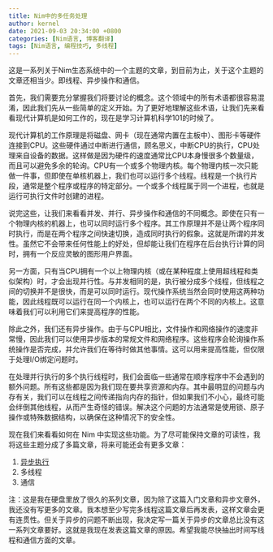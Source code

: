 ```yaml
---
title: Nim中的多任务处理
author: kernel
date: 2021-09-03 20:34:00 +0800
categories: [Nim语言, 博客翻译]
tags: [Nim语言, 编程技巧, 多线程]
---
```


这是一系列关于Nim生态系统中的一个主题的文章，到目前为止，关于这个主题的文章还相当少。即线程、异步操作和通信。

首先，我们需要充分掌握我们将要讨论的概念。这个领域中的所有术语都很容易混淆，因此我们先从一些简单的定义开始。为了更好地理解这些术语，让我们先来看看现代计算机是如何工作的，现在是学习计算机科学101的时候了。

现代计算机的工作原理是将磁盘、网卡（现在通常内置在主板中）、图形卡等硬件连接到CPU。这些硬件通过中断进行通信，顾名思义，中断CPU的执行，CPU处理来自设备的数据。这样做是因为硬件的速度通常比CPU本身慢很多个数量级，而且可以避免多余的轮询。CPU有一个或多个物理内核。每个物理内核一次只能做一件事，但即使在单核机器上，我们也可以运行多个线程。线程是一个执行片段，通常是整个程序或程序的特定部分。一个或多个线程属于同一个进程，也就是运行可执行文件时创建的进程。

说完这些，让我们来看看并发、并行、异步操作和通信的不同概念。即使在只有一个物理内核的机器上，也可以同时运行多个程序。其工作原理并不是让两个程序同时执行，而是在两个程序之间快速切换，造成同时执行的假象。这就是所谓的并发性。虽然它不会带来任何性能上的好处，但却能让我们在程序在后台执行计算的同时，拥有一个反应灵敏的图形用户界面。

另一方面，只有当CPU拥有一个以上物理内核（或在某种程度上使用超线程和类似架构）时，才会出现并行性。与并发相同的是，执行被分成多个线程，但线程之间的切换并不是很快，而是可以同时运行。现代操作系统当然会同时使用这两种功能，因此线程既可以运行在同一个内核上，也可以运行在两个不同的内核上。这意味着我们可以利用它们来提高程序的性能。

除此之外，我们还有异步操作。由于与CPU相比，文件操作和网络操作的速度非常慢，因此我们可以使用异步版本的常规文件和网络程序。这些程序会轮询操作系统操作是否完成，并允许我们在等待时做其他事情。这可以用来提高性能，但仅限于处理I/O绑定问题时。

在处理并行执行的多个执行线程时，我们会面临一些通常在顺序程序中不会遇到的额外问题。所有这些都是因为我们现在要共享资源和内存。其中最明显的问题与内存有关，我们可以在线程之间传递指向内存的指针，但如果我们不小心，最终可能会绊倒其他线程，从而产生奇怪的错误。解决这个问题的方法通常是使用锁、原子操作或特殊数据结构，以确保在这种情况下的安全性。

现在我们来看看如何在 Nim 中实现这些功能。为了尽可能保持文章的可读性，我将这些主题分成了多篇文章，将来可能还会有更多文章：

1.  [异步执行](https://peterme.net/asynchronous-programming-in-nim.html)
2.  多线程
3.  通信

注：这是我在硬盘里放了很久的系列文章，因为除了这篇入门文章和异步文章外，我还没有写更多的文章。我本想至少写完多线程这篇文章后再发表，这样文章会更有连贯性。但关于异步的问题不断出现，我决定写一篇关于异步的文章总比没有这一系列文章要好。这就是我现在发表这篇文章的原因。希望我能尽快抽出时间写线程和通信方面的文章。